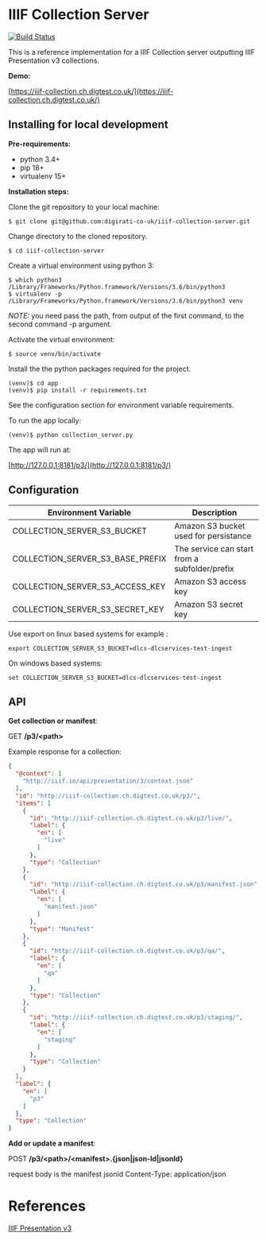 # IIIF Collection Server

[![Build Status](https://travis-ci.com/digirati-co-uk/iiif-collection-server.svg?token=Jte42dszspRtC2NURDp5&branch=master)](https://travis-ci.com/digirati-co-uk/iiif-collection-server)


This is a reference implementation for a IIIF Collection server outputting IIIF Presentation v3 collections.

**Demo:**

[https://iiif-collection.ch.digtest.co.uk/](https://iiif-collection.ch.digtest.co.uk/)


## Installing for local development

**Pre-requirements:** 

- python 3.4+
- pip 18+
- virtualenv 15+

**Installation steps:**

Clone the git repository to your local machine:

```
$ git clone git@github.com:digirati-co-uk/iiif-collection-server.git
```

Change directory to the cloned repository.

```
$ cd iiif-collection-server
```

Create a virtual environment using python 3:

```
$ which python3
/Library/Frameworks/Python.framework/Versions/3.6/bin/python3
$ virtualenv -p /Library/Frameworks/Python.framework/Versions/3.6/bin/python3 venv
```

*NOTE:* you need pass the path, from output of the first command, to the second command -p argument.

Activate the virtual environment:

```
$ source venv/bin/activate
```

Install the the python packages required for the project.

```
(venv)$ cd app
(venv)$ pip install -r requirements.txt
```

See the configuration section for environment variable requirements.

To run the app locally:

```
(venv)$ python collection_server.py
```

The app will run at:

[http://127.0.0.1:8181/p3/](http://127.0.0.1:8181/p3/)


## Configuration

| Environment Variable | Description |
|-----|----|
| COLLECTION_SERVER_S3_BUCKET | Amazon S3 bucket used for persistance |
| COLLECTION_SERVER_S3_BASE_PREFIX | The service can start from a subfolder/prefix |
| COLLECTION_SERVER_S3_ACCESS_KEY | Amazon S3 access key|
| COLLECTION_SERVER_S3_SECRET_KEY | Amazon S3 secret key|

Use export on linux based systems for example :

```
export COLLECTION_SERVER_S3_BUCKET=dlcs-dlcservices-test-ingest
```

On windows based systems:

```
set COLLECTION_SERVER_S3_BUCKET=dlcs-dlcservices-test-ingest
```

## API

**Get collection or manifest**:

GET **/p3/\<path>**

Example response for a collection:

```json
{
  "@context": [
    "http://iiif.io/api/presentation/3/context.json"
  ],
  "id": "http://iiif-collection.ch.digtest.co.uk/p3/",
  "items": [
    {
      "id": "http://iiif-collection.ch.digtest.co.uk/p3/live/",
      "label": {
        "en": [
          "live"
        ]
      },
      "type": "Collection"
    },
    {
      "id": "http://iiif-collection.ch.digtest.co.uk/p3/manifest.json",
      "label": {
        "en": [
          "manifest.json"
        ]
      },
      "type": "Manifest"
    },
    {
      "id": "http://iiif-collection.ch.digtest.co.uk/p3/qa/",
      "label": {
        "en": [
          "qa"
        ]
      },
      "type": "Collection"
    },
    {
      "id": "http://iiif-collection.ch.digtest.co.uk/p3/staging/",
      "label": {
        "en": [
          "staging"
        ]
      },
      "type": "Collection"
    }
  ],
  "label": {
    "en": [
      "p3"
    ]
  },
  "type": "Collection"
}
```


**Add or update a manifest**:

POST **/p3/\<path>/\<manifest>.{json|json-ld|jsonld}**

request body is the manifest jsonld
Content-Type: application/json


# References

[IIIF Presentation v3](https://iiif.io/api/presentation/3.0/)
